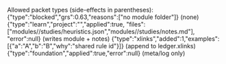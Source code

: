 ﻿Allowed packet types (side-effects in parentheses):
{"type":"blocked","grs":0.63,"reasons":["no module folder"]}             (none)
{"type":"learn","project":"<topic>","applied":true,
 "files":["modules/<topic>/studies/heuristics.json","modules/<topic>/studies/notes.md"],
 "error":null}                                                           (writes module + notes)
{"type":"xlinks","added":1,"examples":[{"a":"A","b":"B","why":"shared rule id"}]}    (append to ledger.xlinks)
{"type":"foundation","applied":true,"error":null}                        (meta/log only)
